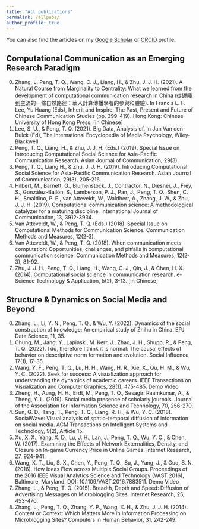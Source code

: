 ```yaml
---
title: "All publications"
permalink: /allpubs/
author_profile: true
---
```


You can also find the articles on my [Google Scholar](https://scholar.google.com.hk/citations?user=jtRNAJcAAAAJ&hl=en) or [ORCID](https://orcid.org/0000-0003-1779-9552) profile.

## Computational Communication as an Emerging Research Paradigm
0. Zhang, L, Peng, T. Q., Wang, C. J., Liang, H., & Zhu, J. J. H. (2021). A Natural Course from Marginality to Centrality: What we learned from the development of computational communication research in China (從邊陲到主流的一條自然路徑：華人計算傳播學者的參與和體驗). In Francis L. F. Lee, Yu Huang (Eds), Inherit and Inspire: The Past, Present and Future of Chinese Communication Studies (pp. 399-419). Hong Kong: Chinese University of Hong Kong Press. [in Chinese]
0. Lee, S. U., & Peng, T. Q. (2021). Big Data, Analysis of. In Jan Van den Bulck (Ed), The International Encyclopedia of Media Psychology, Wiley-Blackwell.
0. Peng, T. Q., Liang, H., & Zhu, J. J. H. (Eds.) (2019). Special Issue on Introducing Computational Social Science for Asia-Pacific Communication Research. Asian Journal of Communication, 29(3).
0. Peng, T. Q., Liang H., & Zhu, J. J. H. (2019). Introducing Computational Social Science for Asia-Pacific Communication Research. Asian Journal of Communication, 29(3), 205-216.
0. Hilbert, M., Barnett, G., Blumenstock, J., Contractor, N., Diesner, J., Frey, S., González-Bailón, S., Lamberson, P. J., Pan, J., Peng, T. Q., Shen, C. H., Smaldino, P. E., van Atteveldt, W., Waldherr, A., Zhang, J. W., & Zhu, J. J. H. (2019). Computational communication science: A methodological catalyzer for a maturing discipline. International Journal of Communication, 13, 3912-3934.
0. Van Atteveldt, W., & Peng, T. Q. (Eds.) (2018). Special Issue on Computational Methods for Communication Science. Communication Methods and Measures, 12(2-3).
0. Van Atteveldt, W., & Peng, T. Q. (2018). When communication meets computation: Opportunities, challenges, and pitfalls in computational communication science. Communication Methods and Measures, 12(2-3), 81-92.
0. Zhu, J. J. H., Peng, T. Q., Liang, H., Wang, C. J., Qin, J., & Chen, H. X. (2014). Computational social science in communication research. e-Science Technology & Application, 5(2), 3-13. [in Chinese]

## Structure & Dynamics on Social Media and Beyond
0. Zhang, L., Li, Y. N., Peng, T. Q., & Wu, Y. (2022). Dynamics of the social construction of knowledge: An empirical study of Zhihu in China. EPJ Data Science, 11, 35.
0. Chung, M., Jang, Y., Lapinski, M. Kerr, J., Zhao, J. H., Shupp, R., & Peng, T. Q. (2022). I do, therefore I think it is normal: The causal effects of behavior on descriptive norm formation and evolution. Social Influence, 17(1), 17-35.
0. Wang, Y. F., Peng, T. Q., Lu, H. H., Wang, H. R., Xie, X., Qu, H. M., & Wu, Y. C. (2022). Seek for success: A visualization approach for understanding the dynamics of academic careers. IEEE Transactions on Visualization and Computer Graphics, 28(1), 475-485. Demo Video
0. Zheng, H., Aung, H. H., Erdt, M., Peng, T. Q., Sesagiri Raamkumar, A., & Theng, Y. L. (2019). Social media presence of scholarly journals. Journal of the Association for Information Science and Technology, 70, 256-270.
0. Sun, G. D., Tang, T., Peng, T. Q., Liang, R. H., & Wu, Y. C. (2018). SocialWave: Visual analysis of spatio-temporal diffusion of information on social media. ACM Transactions on Intelligent Systems and Technology, 9(2), Article 15.
0. Xu, X. X., Yang, X. D., Lu, J. H., Lan, J., Peng, T. Q., Wu, Y. C., & Chen, W. (2017). Examining the Effects of Network Externalities, Density, and Closure on In-game Currency Price in Online Games. Internet Research, 27, 924-941. ​
0. Wang, X. T., Liu, S. X., Chen, Y., Peng, T. Q., Su, J., Yang, J., & Guo, B. N. (2016). How Ideas Flow across Multiple Social Groups. Proceedings of the 2016 IEEE Visual Analytics Science and Technology (VAST 2016), Baltimore, Maryland. DOI: 10.1109/VAST.2016.7883511. Demo Video
0. Zhang, L., & Peng, T. Q. (2015). Breadth, Depth and Speed: Diffusion of Advertising Messages on Microblogging Sites. Internet Research, 25, 453-470. 
0. Zhang, L., Peng, T. Q., Zhang, Y. P., Wang, X. H., & Zhu, J. J. H. (2014). Content or Context: Which Matters More in Information Processing on Microblogging Sites? Computers in Human Behavior, 31, 242-249.

